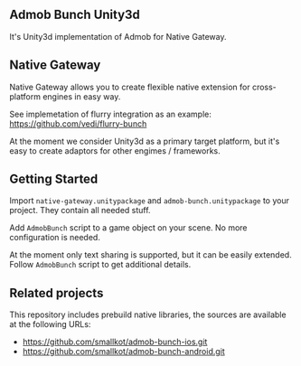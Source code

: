 Admob Bunch Unity3d
---

It's Unity3d implementation of Admob for Native Gateway.

Native Gateway
---

Native Gateway allows you to create flexible native extension for cross-platform engines in easy way.

See implemetation of flurry integration as an example: https://github.com/vedi/flurry-bunch

At the moment we consider Unity3d as a primary target platform, but it's easy to create adaptors for other engimes / frameworks.

Getting Started
---

Import `native-gateway.unitypackage` and `admob-bunch.unitypackage` to your project. They contain all needed stuff.

Add `AdmobBunch` script to a game object on your scene. No more configuration is needed.

At the moment only text sharing is supported, but it can be easily extended. Follow `AdmobBunch` script to get additional details.

Related projects
---

This repository includes prebuild native libraries, the sources are available at the following URLs:

* https://github.com/smallkot/admob-bunch-ios.git
* https://github.com/smallkot/admob-bunch-android.git
